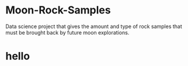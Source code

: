 # Moon-Rock-Samples
Data science project that gives the amount and type of rock samples that must be brought back by future moon explorations.
<h1>hello</h1>
